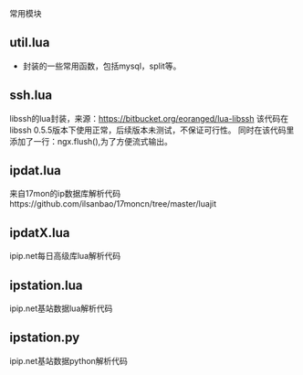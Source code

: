 常用模块

util.lua
--------------
* 封装的一些常用函数，包括mysql，split等。

ssh.lua
--------------
libssh的lua封装，来源：https://bitbucket.org/eoranged/lua-libssh
该代码在libssh 0.5.5版本下使用正常，后续版本未测试，不保证可行性。
同时在该代码里添加了一行：ngx.flush(),为了方便流式输出。

ipdat.lua
--------------
来自17mon的ip数据库解析代码https://github.com/ilsanbao/17moncn/tree/master/luajit

ipdatX.lua
-------------
ipip.net每日高级库lua解析代码

ipstation.lua
------------
ipip.net基站数据lua解析代码

ipstation.py
------------
ipip.net基站数据python解析代码
